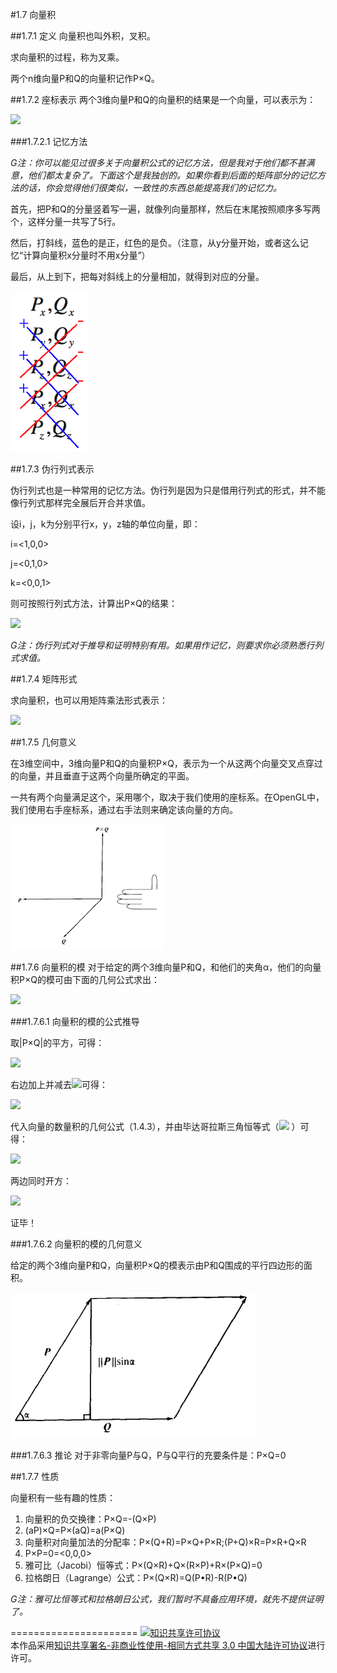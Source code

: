 #1.7 向量积

##1.7.1 定义
向量积也叫外积，叉积。

求向量积的过程，称为叉乘。

两个n维向量P和Q的向量积记作P×Q。

##1.7.2 座标表示
两个3维向量P和Q的向量积的结果是一个向量，可以表示为：

<img src="http://latex.codecogs.com/gif.latex?$$P\times Q = \left\langle {{P_y}{Q_z} - {P_z}{Q_y},{P_z}{Q_x} - {P_x}{Q_z},{P_x}{Q_y} - {P_y}{Q_x}} \right\rangle$$">

###1.7.2.1 记忆方法

*G注：你可以能见过很多关于向量积公式的记忆方法，但是我对于他们都不甚满意，他们都太复杂了。下面这个是我独创的。如果你看到后面的矩阵部分的记忆方法的话，你会觉得他们很类似，一致性的东西总能提高我们的记忆力。*

首先，把P和Q的分量竖着写一遍，就像列向量那样，然后在末尾按照顺序多写两个，这样分量一共写了5行。

然后，打斜线，蓝色的是正，红色的是负。（注意，从y分量开始，或者这么记忆“计算向量积x分量时不用x分量”）

最后，从上到下，把每对斜线上的分量相加，就得到对应的分量。

![替代文本](pic/1-7-1.png "1-7-1.png")

##1.7.3 伪行列式表示

伪行列式也是一种常用的记忆方法。伪行列是因为只是借用行列式的形式，并不能像行列式那样完全展后开合并求值。

设i，j，k为分别平行x，y，z轴的单位向量，即：

i=\<1,0,0\>

j=\<0,1,0\>

k=\<0,0,1\>

则可按照行列式方法，计算出P×Q的结果：

<img src="http://latex.codecogs.com/gif.latex?$$P \times Q = \left| {\begin{array}{*{20}{c}}
i&j&k\\
{{P_x}}&{{P_y}}&{{P_z}}\\
{{Q_x}}&{{Q_y}}&{{Q_z}}
\end{array}} \right| = i\left( {{P_y}{Q_z} - {P_z}{Q_y}} \right) + j\left( {{P_z}{Q_x} - {P_x}{Q_z}} \right) + k\left( {{P_x}{Q_y} - {P_y}{Q_x}} \right)$$">


*G注：伪行列式对于推导和证明特别有用。如果用作记忆，则要求你必须熟悉行列式求值。*

##1.7.4 矩阵形式

求向量积，也可以用矩阵乘法形式表示：

<img src="http://latex.codecogs.com/gif.latex?$$P \times Q = \left[ {\begin{array}{*{20}{c}}
0&{ - {P_z}}&{{P_y}}\\
{{P_z}}&0&{ - {P_x}}\\
{ - {P_y}}&{{P_x}}&0
\end{array}} \right]\left[ {\begin{array}{*{20}{c}}
{{Q_x}}\\
{{Q_y}}\\
{{Q_z}}
\end{array}} \right]$$">


##1.7.5 几何意义

在3维空间中，3维向量P和Q的向量积P×Q，表示为一个从这两个向量交叉点穿过的向量，并且垂直于这两个向量所确定的平面。

一共有两个向量满足这个，采用哪个，取决于我们使用的座标系。在OpenGL中，我们使用右手座标系，通过右手法则来确定该向量的方向。

![替代文本](pic/1-7-2.png "1-7-2.png")







##1.7.6 向量积的模
对于给定的两个3维向量P和Q，和他们的夹角α，他们的向量积P×Q的模可由下面的几何公式求出：

<img src="http://latex.codecogs.com/gif.latex?$$\left| {P \times Q} \right| = \left| P \right|\left| Q \right|\sin \alpha$$">

###1.7.6.1 向量积的模的公式推导

取|P×Q|的平方，可得：

<img src="http://latex.codecogs.com/gif.latex?$$\begin{gathered}
  {\left| {P \times Q} \right|^2} = {\left| {\left\langle {{P_y}{Q_z} - {P_z}{Q_y},{P_z}{Q_x} - {P_x}{Q_z},{P_x}{Q_y} - {P_y}{Q_x}} \right\rangle } \right|^2} \hfill \\
   = {\left( {{P_y}{Q_z} - {P_z}{Q_y}} \right)^2} + {\left( {{P_z}{Q_x} - {P_x}{Q_z}} \right)^2} + {\left( {{P_x}{Q_y} - {P_y}{Q_x}} \right)^2} \hfill \\
   = \left( {P_y^2 + P_z^2} \right)Q_x^2 + \left( {P_x^2 + P_z^2} \right)Q_y^2 + \left( {P_y^2 + P_z^2} \right)Q_x^2 - 2{P_x}{Q_x}{P_y}{Q_y} - 2{P_x}{Q_x}{P_z}{Q_z} - 2{P_y}{Q_y}{P_z}{Q_z} \hfill \\ 
\end{gathered}$$">

右边加上并减去<img src="http://latex.codecogs.com/gif.latex?P_x^2Q_x^2 + P_y^2Q_y^2 + P_z^2Q_z^2 ">可得：

<img src="http://latex.codecogs.com/gif.latex?$$\begin{gathered}
  {\left| {P \times Q} \right|^2} = \left( {P_y^2 + P_z^2} \right)Q_x^2 + \left( {P_x^2 + P_z^2} \right)Q_y^2 + \left( {P_y^2 + P_z^2} \right)Q_x^2 + \left( {P_x^2Q_x^2 + P_y^2Q_y^2 + P_z^2Q_z^2} \right) - 2{P_x}{Q_x}{P_y}{Q_y} - 2{P_x}{Q_x}{P_z}{Q_z} - 2{P_y}{Q_y}{P_z}{Q_z} - \left( {P_x^2Q_x^2 + P_y^2Q_y^2 + P_z^2Q_z^2} \right) \hfill \\
   = \left( {P_x^2 + P_y^2 + P_z^2} \right)\left( {Q_x^2 + Q_y^2 + Q_z^2} \right) - {\left( {P_x^{}Q_x^{} + P_y^{}Q_y^{} + P_z^{}Q_z^{}} \right)^2} \hfill \\
   = {\left| P \right|^2}{\left| Q \right|^2} - {\left( {P \cdot Q} \right)^2} \hfill \\ 
\end{gathered}$$">

代入向量的数量积的几何公式（1.4.3），并由毕达哥拉斯三角恒等式（<img src="http://latex.codecogs.com/gif.latex?{\sin ^2}\alpha  + {\cos ^2}\alpha  = 1">
）可得：

<img src="http://latex.codecogs.com/gif.latex?$$\begin{array}{l}
{\left| {P \times Q} \right|^2} = {\left| P \right|^2}{\left| Q \right|^2} - {\left| P \right|^2}{\left| Q \right|^2}{\cos ^2}\alpha \\
 = {\left| P \right|^2}{\left| Q \right|^2}\left( {1 - {{\cos }^2}\alpha } \right)\\
 = {\left| P \right|^2}{\left| Q \right|^2}{\sin ^2}\alpha 
\end{array}$$">

两边同时开方：

<img src="http://latex.codecogs.com/gif.latex?$$\left| {P \times Q} \right| = \left| P \right|\left| Q \right|\sin \alpha$$">

证毕！

###1.7.6.2 向量积的模的几何意义

给定的两个3维向量P和Q，向量积P×Q的模表示由P和Q围成的平行四边形的面积。

![替代文本](pic/1-7-3.png "1-7-3.png")

###1.7.6.3 推论
对于非零向量P与Q，P与Q平行的充要条件是：P×Q=0

##1.7.7 性质

向量积有一些有趣的性质：

1. 向量积的负交换律：P×Q=-(Q×P)
2. (aP)×Q=P×(aQ)=a(P×Q)
3. 向量积对向量加法的分配率：P×(Q+R)=P×Q+P×R;(P+Q)×R=P×R+Q×R
4. P×P=0=\<0,0,0\>
5. 雅可比（Jacobi）恒等式：P×(Q×R)+Q×(R×P)+R×(P×Q)=0
6. 拉格朗日（Lagrange）公式：P×(Q×R)=Q(P•R)-R(P•Q)

*G注：雅可比恒等式和拉格朗日公式，我们暂时不具备应用环境，就先不提供证明了。*

======================
<a rel="license" href="http://creativecommons.org/licenses/by-nc-sa/3.0/cn/"><img alt="知识共享许可协议" style="border-width:0" src="https://i.creativecommons.org/l/by-nc-sa/3.0/cn/88x31.png" /></a><br />本作品采用<a rel="license" href="http://creativecommons.org/licenses/by-nc-sa/3.0/cn/">知识共享署名-非商业性使用-相同方式共享 3.0 中国大陆许可协议</a>进行许可。
